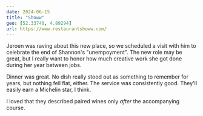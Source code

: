 ```yaml
---
date: 2024-06-15
title: "Showw"
geo: [52.33740, 4.89294]
url: https://www.restaurantshoww.com/
---
```


Jeroen was raving about this new place, so we scheduled a visit with him to celebrate the end of Shannon's "unempoyment". The new role may be great, but I really want to honor how much creative work she got done during her year between jobs.

Dinner was great. No dish really stood out as something to remember for years, but nothing fell flat, either. The service was consistently good. They'll easily earn a Michelin star, I think.

I loved that they described paired wines only _after_ the accompanying course.
